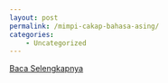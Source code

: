 ```yaml
---
layout: post
permalink: /mimpi-cakap-bahasa-asing/
categories:
    - Uncategorized
---
```


[Baca Selengkapnya](/10)